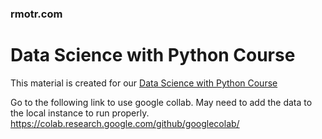 ### rmotr.com
# Data Science with Python Course

This material is created for our [Data Science with Python Course](https://rmotr.com/data-science-python-course)

Go to the following link to use google collab. May need to add the data to the local instance to run properly. https://colab.research.google.com/github/googlecolab/
